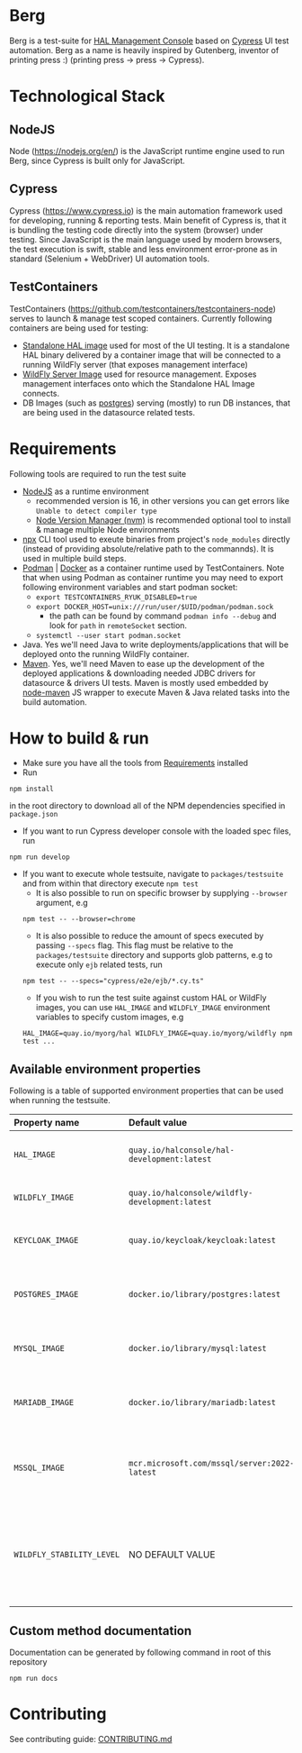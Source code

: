 # Berg

Berg is a test-suite for [HAL Management Console](https://github.com/hal/console) based on [Cypress](https://www.cypress.io) UI test automation. Berg as a name is heavily inspired by Gutenberg, inventor of printing press :) (printing press -> press -> Cypress).

# Technological Stack

## NodeJS

Node (https://nodejs.org/en/) is the JavaScript runtime engine used to run Berg, since Cypress is built only for JavaScript.

## Cypress

Cypress (https://www.cypress.io) is the main automation framework used for developing, running & reporting tests. Main benefit of Cypress is, that it is bundling the testing code directly into the system (browser) under testing. Since JavaScript is the main language used by modern browsers, the test execution is swift, stable and less environment error-prone as in standard (Selenium + WebDriver) UI automation tools.

## TestContainers

TestContainers (https://github.com/testcontainers/testcontainers-node) serves to launch & manage test scoped containers. Currently following containers are being used for testing:

- [Standalone HAL image](https://quay.io/repository/halconsole/hal) used for most of the UI testing. It is a standalone HAL binary delivered by a container image that will be connected to a running WildFly server (that exposes management interface)
- [WildFly Server Image](https://quay.io/repository/halconsole/wildfly) used for resource management. Exposes management interfaces onto which the Standalone HAL Image connects.
- DB Images (such as [postgres](https://hub.docker.com/_/postgres)) serving (mostly) to run DB instances, that are being used in the datasource related tests.

# Requirements

Following tools are required to run the test suite

- [NodeJS](https://nodejs.org/en/) as a runtime environment
  - recommended version is 16, in other versions you can get errors like `Unable to detect compiler type`
  - [Node Version Manager (nvm)](https://github.com/nvm-sh/nvm) is recommended optional tool to install & manage multiple Node environments
- [npx](https://github.com/npm/npx) CLI tool used to exeute binaries from project's `node_modules` directly (instead of providing absolute/relative path to the commannds). It is used in multiple build steps.
- [Podman](https://podman.io) | [Docker](https://www.docker.com) as a container runtime used by TestContainers. Note that when using Podman as container runtime you may need to export following environment variables and start podman socket:
  - `export TESTCONTAINERS_RYUK_DISABLED=true`
  - `export DOCKER_HOST=unix:///run/user/$UID/podman/podman.sock`
    - the path can be found by command `podman info --debug` and look for `path` in `remoteSocket` section.
  - `systemctl --user start podman.socket`
- Java. Yes we'll need Java to write deployments/applications that will be deployed onto the running WildFly container.
- [Maven](https://maven.apache.org). Yes, we'll need Maven to ease up the development of the deployed applications & downloading needed JDBC drivers for datasource & drivers UI tests. Maven is mostly used embedded by [node-maven](https://github.com/headcr4sh/node-maven) JS wrapper to execute Maven & Java related tasks into the build automation.

# How to build & run

- Make sure you have all the tools from [Requirements](#requirements) installed
- Run

```
npm install
```

in the root directory to download all of the NPM dependencies specified in `package.json`

- If you want to run Cypress developer console with the loaded spec files, run

```
npm run develop
```

- If you want to execute whole testsuite, navigate to `packages/testsuite` and from within that directory execute `npm test`
  - It is also possible to run on specific browser by supplying `--browser` argument, e.g
  ```
  npm test -- --browser=chrome
  ```
  - It is also possible to reduce the amount of specs executed by passing `--specs` flag. This flag must be relative to the `packages/testsuite` directory and supports glob patterns, e.g to execute only `ejb` related tests, run
  ```
  npm test -- --specs="cypress/e2e/ejb/*.cy.ts"
  ```
  - If you wish to run the test suite against custom HAL or WildFly images, you can use `HAL_IMAGE` and `WILDFLY_IMAGE` environment variables to specify custom images, e.g
  ```
  HAL_IMAGE=quay.io/myorg/hal WILDFLY_IMAGE=quay.io/myorg/wildfly npm test ...
  ```

## Available environment properties

Following is a table of supported environment properties that can be used when running the testsuite.

| Property name    | Default value                                   | Description                                                                                   |
| :--------------- | :---------------------------------------------- | :-------------------------------------------------------------------------------------------- |
| `HAL_IMAGE`                  | `quay.io/halconsole/hal-development:latest`     | [HAL standalone image](https://hal.github.io/documentation/get-started/#container) to be used |
| `WILDFLY_IMAGE`              | `quay.io/halconsole/wildfly-development:latest` | WildFly/JBoss EAP image to be used                                                            |
| `KEYCLOAK_IMAGE`             | `quay.io/keycloak/keycloak:latest`              | Keycloak/RH-SSO image to be used for OIDC tests                                               |
| `POSTGRES_IMAGE`             | `docker.io/library/postgres:latest`             | PostgreSQL image to be used for datasource tests                                              |
| `MYSQL_IMAGE`                | `docker.io/library/mysql:latest`                | MySQL image to be used for datasource tests                                                   |
| `MARIADB_IMAGE`              | `docker.io/library/mariadb:latest`              | MariaDB image to be used for datasource tests                                                 |
| `MSSQL_IMAGE`                | `mcr.microsoft.com/mssql/server:2022-latest`    | Microsoft SQL Server image to be used for datasource tests                                    |
| `WILDFLY_STABILITY_LEVEL`    | NO DEFAULT VALUE                                | Value for `--stability=<VALUE>` in WildFly startup command, if not set, parameter is not used |

## Custom method documentation

Documentation can be generated by following command in root of this repository

```
npm run docs
```

# Contributing

See contributing guide: [CONTRIBUTING.md](CONTRIBUTING.md)

